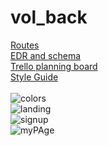 # vol_back
[Routes](https://docs.google.com/document/d/1wo9ynG37YcNk1UnpgA62VMgiexrrNdDbDwFryOdNW08/edit?usp=sharing)
<br />
[EDR and schema](https://www.draw.io/?lightbox=1&highlight=0000ff&edit=_blank&layers=1&nav=1&title=CapstoneERD.xml#R7V1bc5s4FP41vGYQ4EseY%2BfSTNPdTNJtd58yilFszWLkFSK2%2B%2BtXAskGCxocC5tM1KYddCR0O%2Bc7iO9IxPHH89UNhYvZNxKiyPHccOX4l47nnXsB%2F18I1rmgNwC5YEpxmIsKgkf8C0mhK6UpDlFSKsgIiRhelIUTEsdowkoySClZlou9kKjc6gJOkSZ4nMBIl%2F7EIZvl0mHP3cq%2FIDydqZYDV%2BY8w8m%2FU0rSWLbneP5L9ifPnkNVlyyfzGBIlgWRf%2BX4Y0oIy6%2FmqzGKxNSqacvvu67J3fSbopg1ucHLb3iFUSqH%2FleCaCI7x9ZqQpIlnkcw5qnRC4nZo8xxeXoyw1F4B9ckFS0mjM%2BASo1mhOJfvDyMeBbgAp5NmdS31xe14Sgak4jQrB0fueJv6c5HUaNsi6KE33uvhgd2RN%2FgqlTwDiZM9ZJEEVwk%2BDnrt7hxDukUxyPCGJnLQmqU1%2BVOSQ36IxjhacxlE94Womou8tGAgKf16ZcaeUWUoVVBJNVxg8gcMbrmRWTuUN4hkRNIQ1luzRD0pWxWMEFfWSCUpj%2Fd1LxVP7%2BQFlBtDb5mDWmM%2F0vRbagbxAwuxCUfK8MweuAohPFU5I4YWcj5jNCLmn8quyqun9Wcg8Kc5mVHYqIwB%2BKFFM9xGGa1Fg0lJpklJgs4wfH0Lm%2FFD7aiB9maEBFe5UuUgWzGK0Ox6A1hkMHnjQ0vCI5ZNnG9Ef%2FhUzl2z3pOj490zNNgm%2BY%2FojhlYxInjEKcKRpxQ1siYWyjkJLFd25aSI22iJfejs14lTbjNbYZaSQcSQ2N5HAbCTQbuf96sHU8F1FYoemmRlK2CGMG8ZbOxTClOb%2BtXb9Gu5unmexG6YlQ0npBzX5LWu5pWr7GlI%2FVc%2F%2BAc9SON3DfVnRW2Qd3BWah3zsi9PuaUZwa%2BLk9fATU92oU2ynUDzQFZysoBXqufx%2B42fCqL61X6IhXGDb0CgrShxjN0HqFd3uFQY1ijXkFEwo%2Br3xH%2FK1XuIdJsiS0pdcG6xLe4RIA8Jr5BDAcHm4zisixXuEdXuG8RrfGvIIZFYMKFW88wA0l6aLaOfwgURozlLmQLyQVbFNVMZnl3hAYNVh7HH5pXVU7rupQCsxzG3JgwMQaWLnJarO%2B%2FmrSZD6NRwN1NmDOpRnRvU6AXq0WiGIUT5AlxU9HivsK7tIl%2BOfNPIIPTFiFTnlaWvwEtDioY047wYsDnTK1xPh%2BD4mgRr%2Bd4siAzoKm%2FHX4qS1nYFeQ70F%2BU1rcBD8CdNr0%2BuTI%2F0Brw36NcjtFggGd5vyTTp%2BwRX2HUD9sSHEZMQidFrWo3wP1wxrldgr1nk5jSmLLgr4roAfu8Hio96pIT4v5ZpjfoKnbmNcJwEvIkDP2nAu3mju%2BRMmE4gXDJK7jspe8xlv%2B7wVFzLLO3XQkftDMkYCBCTPTuUbrSRp7krrwpzk%2B2YiOdeZQ0zEKp0jxYHx8mK0fUASFK7na5mhTMmNzxR6jOLwQW9558uphDuO1kK0w%2B1vkn7l8nZqn%2FxFqOetzu8vT94hiPiJB2Wbq4vUIilemKgAlu05SOpF9V7S%2BGMNvEVZElFs120pIs7G%2FolKTVSqQbdwLG9vyxN4OT%2BwNdxifvPfyrq0itYp2CWewWxHLvJFWUWYRm4E3MxKdOORvljDGMH%2Be2KDDiYIO%2FR0baLoVHwSBAddRQTPaoMMJ9uLXbdzsRNChYsemDTrst5JonX00omedfbT78FvdXrc37I8ZcajYknlq0H%2Bgd4cPwTz6OvP4fc0V6l2PYZpY5HcI%2BceMOviWfzzg5N2H4B99nX%2B0aO8O2o8abvAtSXgA3FsnCY2ouAFHaOF%2BOrg3DgqY%2BP6CTgVauDeGe%2BvbB42oWGdsNBWbDAkoAAu2Vw8TlCj%2FTdDAKQYMepWTXREMUAPpTDCgtxsMcL1yFU2DAbtEMNityFwwoK8TPdmGE3v4oDtf5Bk0PHxg5psLOtVj4wAniAP061ijTsQBBjpbZOMAe60eNjjrdBxgoNM%2Fcj%2Bi%2FS5Pqy8O%2B8P%2FmPGAQQuU0ad5bxjULQg6RRMMdCYoPxivjtBb5HcF%2BY3jAQY%2BwjBogT36PMhv%2FVN8RlSsk0LjlGajsODvHPiBIomO8ty3X%2BQ7AP2tf5LPiIp1vvAHiZ5uLy3oOwR6v%2BFi%2F9zAztCBThHag4d7wL71b%2B4ZUXKDHV57ngkohQCKYYFiCCDm%2FRQxAPfMGw6VQAQCxEkCoATa0QEZOXDPfLfvFKMHrhs41ccNdM1UxBQUFJlCsLPZ%2B9aZMANQm3A3%2FPA7zxx4vXKYIQh2Knp3mIEnt79SIC%2B%2B%2FbUN%2FtX%2F)
<br />
[Trello planning board](https://trello.com/b/AnKfAtHm/q4-project)
<br />
[Style Guide](https://docs.google.com/document/d/1vwwd1SpkVFN1Wj8NOGIcw4nZZr64T50SNsffePBzmL4/edit?usp=sharing)
<br />
<br />
![colors](https://github.com/TheRobQ/vol_back/blob/master/img/Colors.png)
<br />
![landing](https://github.com/TheRobQ/vol_back/blob/master/img/iPhone%206-7-8%20%E2%80%93%203.jpg)
<br />
![signup](https://github.com/TheRobQ/vol_back/blob/master/img/Sign%20Up.jpg)
<br />
![myPAge](https://github.com/TheRobQ/vol_back/blob/master/img/iPhone%206-7-8%20%E2%80%93%202.jpg)
<br />
